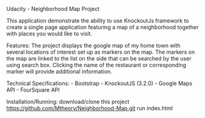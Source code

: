 ﻿Udacity - Neighborhood Map Project

This application demonstrate the ability to use KnockoutJs framework to create a single page application
featuring a map of a neighborhood together with places you would like to visit.

Features:
The project displays the google map of my home town with several locations of interest set up as markers on the map.
The markers on the map are linked to the list on the side that can be searched by the user using search box.
Clicking the name of the restaurant or corresponding marker will provide additional information.

Technical Specifications:
	- Bootstrap
	- KnockoutJS (3.2.0)
	- Google Maps API
	- FourSquare API

Installation/Running:
download/clone this project https://github.com/Mtheory/Neighborhood-Map.git
run index.html
